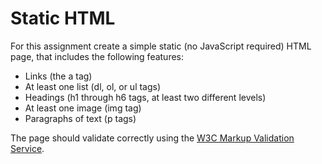 Static HTML
===========

For this assignment create a simple static (no JavaScript required) HTML page, that includes the following features:

* Links (the a tag)
* At least one list (dl, ol, or ul tags)
* Headings (h1 through h6 tags, at least two different levels)
* At least one image (img tag)
* Paragraphs of text (p tags)

The page should validate correctly using the [W3C Markup Validation Service](http://validator.w3.org/).
